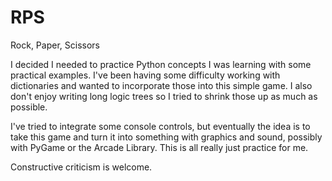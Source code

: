 # RPS
Rock, Paper, Scissors

I decided I needed to practice Python concepts I was learning with some practical examples. I've been having some difficulty working with dictionaries and wanted to incorporate those into this simple game.  I also don't enjoy writing long logic trees so I tried to shrink those up as much as possible. 

I've tried to integrate some console controls, but eventually the idea is to take this game and turn it into something with graphics and sound, possibly with PyGame or the Arcade Library.  This is all really just practice for me.

Constructive criticism is welcome.
